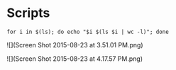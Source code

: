 # Scripts

```
for i in $(ls); do echo "$i $(ls $i | wc -l)"; done
```
![](Screen Shot 2015-08-23 at 3.51.01 PM.png)

![](Screen Shot 2015-08-23 at 4.17.57 PM.png)